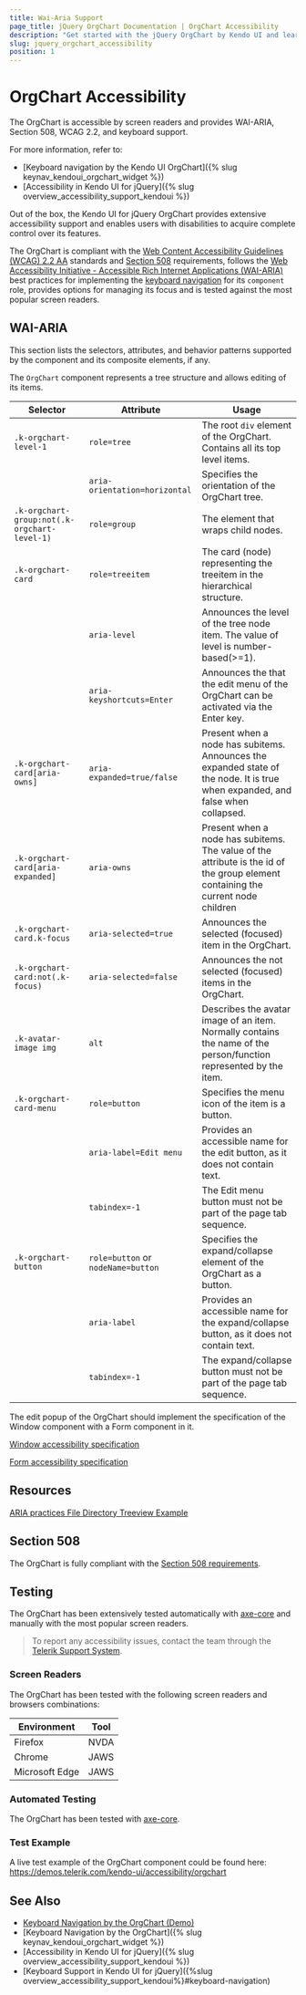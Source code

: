 ```yaml
---
title: Wai-Aria Support
page_title: jQuery OrgChart Documentation | OrgChart Accessibility
description: "Get started with the jQuery OrgChart by Kendo UI and learn about its accessibility support for WAI-ARIA, Section 508, and WCAG 2.2."
slug: jquery_orgchart_accessibility
position: 1
---
```


# OrgChart Accessibility

The OrgChart is accessible by screen readers and provides WAI-ARIA, Section 508, WCAG 2.2, and keyboard support.

 For more information, refer to:
* [Keyboard navigation by the Kendo UI OrgChart]({% slug keynav_kendoui_orgchart_widget %})
* [Accessibility in Kendo UI for jQuery]({% slug overview_accessibility_support_kendoui %})




Out of the box, the Kendo UI for jQuery OrgChart provides extensive accessibility support and enables users with disabilities to acquire complete control over its features.


The OrgChart is compliant with the [Web Content Accessibility Guidelines (WCAG) 2.2 AA](https://www.w3.org/TR/WCAG22/) standards and [Section 508](https://www.section508.gov/) requirements, follows the [Web Accessibility Initiative - Accessible Rich Internet Applications (WAI-ARIA)](https://www.w3.org/WAI/ARIA/apg/) best practices for implementing the [keyboard navigation](#keyboard-navigation) for its `component` role, provides options for managing its focus and is tested against the most popular screen readers.

## WAI-ARIA


This section lists the selectors, attributes, and behavior patterns supported by the component and its composite elements, if any.


The `OrgChart` component represents a tree structure and allows editing of its items.

| Selector | Attribute | Usage |
| -------- | --------- | ----- |
| `.k-orgchart-level-1` | `role=tree` | The root `div` element of the OrgChart. Contains all its top level items. |
|  | `aria-orientation=horizontal` | Specifies the orientation of the OrgChart tree. |
| `.k-orgchart-group:not(.k-orgchart-level-1)` | `role=group` | The element that wraps child nodes. |
| `.k-orgchart-card` | `role=treeitem` | The card (node) representing the treeitem in the hierarchical structure. |
|  | `aria-level` | Announces the level of the tree node item. The value of level is number-based(>=1). |
|  | `aria-keyshortcuts=Enter` | Announces the that the edit menu of the OrgChart can be activated via the Enter key. |
| `.k-orgchart-card[aria-owns]` | `aria-expanded=true/false` | Present when a node has subitems. Announces the expanded state of the node. It is true when expanded, and false when collapsed. |
| `.k-orgchart-card[aria-expanded]` | `aria-owns` | Present when a node has subitems. The value of the attribute is the id of the group element containing the current node children |
| `.k-orgchart-card.k-focus` | `aria-selected=true` | Announces the selected (focused) item in the OrgChart. |
| `.k-orgchart-card:not(.k-focus)` | `aria-selected=false` | Announces the not selected (focused) items in the OrgChart. |
| `.k-avatar-image img` | `alt` | Describes the avatar image of an item. Normally contains the name of the person/function represented by the item. |
| `.k-orgchart-card-menu` | `role=button` | Specifies the menu icon of the item is a button. |
|  | `aria-label=Edit menu` | Provides an accessible name for the edit button, as it does not contain text. |
|  | `tabindex=-1` | The Edit menu button must not be part of the page tab sequence. |
| `.k-orgchart-button` | `role=button` or `nodeName=button` | Specifies the expand/collapse element of the OrgChart as a button. |
|  | `aria-label` | Provides an accessible name for the expand/collapse button, as it does not contain text. |
|  | `tabindex=-1` | The expand/collapse button must not be part of the page tab sequence. |


The edit popup of the OrgChart should implement the specification of the Window component with a Form component in it.

[Window accessibility specification]({{window_a11y_link}})

[Form accessibility specification]({{form_a11y_link}})

## Resources

[ARIA practices File Directory Treeview Example](https://www.w3.org/WAI/ARIA/apg/example-index/treeview/treeview-1/treeview-1a.html)

## Section 508


The OrgChart is fully compliant with the [Section 508 requirements](http://www.section508.gov/).

## Testing


The OrgChart has been extensively tested automatically with [axe-core](https://github.com/dequelabs/axe-core) and manually with the most popular screen readers.

> To report any accessibility issues, contact the team through the [Telerik Support System](https://www.telerik.com/account/support-center).

### Screen Readers


The OrgChart has been tested with the following screen readers and browsers combinations:

| Environment | Tool |
| ----------- | ---- |
| Firefox | NVDA |
| Chrome | JAWS |
| Microsoft Edge | JAWS |



### Automated Testing
The OrgChart has been tested with [axe-core](https://github.com/dequelabs/axe-core).
### Test Example
A live test example of the OrgChart component could be found here: https://demos.telerik.com/kendo-ui/accessibility/orgchart
## See Also
* [Keyboard Navigation by the OrgChart (Demo)](https://demos.telerik.com/kendo-ui/orgchart/keyboard-navigation)
* [Keyboard Navigation by the OrgChart]({% slug keynav_kendoui_orgchart_widget %})
* [Accessibility in Kendo UI for jQuery]({% slug overview_accessibility_support_kendoui %})
* [Keyboard Support in Kendo UI for jQuery]({%slug overview_accessibility_support_kendoui%}#keyboard-navigation)
